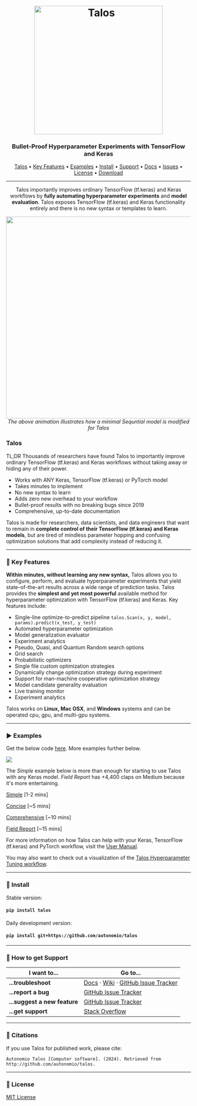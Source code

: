 <h1 align="center">
  <br>
  <a href="http://autonom.io"><img src="https://raw.githubusercontent.com/autonomio/talos/master/logo.png" alt="Talos" width="350"></a>
  <br>
</h1>

<h3 align="center">Bullet-Proof Hyperparameter Experiments with TensorFlow and Keras</h3>

<p align="center">
  <a href="#talos">Talos</a> •
  <a href="#wrench-key-features">Key Features</a> •
  <a href="#arrow_forward-examples">Examples</a> •
  <a href="#floppy_disk-install">Install</a> •
  <a href="#speech_balloon-how-to-get-support">Support</a> •
  <a href="https://autonomio.github.io/talos/">Docs</a> •
  <a href="https://github.com/autonomio/talos/issues">Issues</a> •
  <a href="#page_with_curl-license">License</a> •
  <a href="https://github.com/autonomio/talos/archive/master.zip">Download</a>
</p>
<hr>
<p align="center">
Talos importantly improves ordinary TensorFlow (tf.keras) and Keras workflows  by <strong>fully automating hyperparameter experiments</strong> and <strong>model evaluation</strong>. Talos exposes TensorFlow (tf.keras) and Keras functionality entirely and there is no new syntax or templates to learn.
</p>
<p align="center">
<img src='https://i.ibb.co/3NFH646/keras-model-to-talos.gif' width=550px><br>
<em>The above animation illustrates how a minimal Sequntial model is modified for Talos</em>
</p>

### Talos

TL;DR Thousands of researchers have found Talos to importantly improve ordinary TensorFlow (tf.keras) and Keras workflows without taking away or hiding any of their power.

  - Works with ANY Keras, TensorFlow (tf.keras) or PyTorch model
  - Takes minutes to implement
  - No new syntax to learn
  - Adds zero new overhead to your workflow
  - Bullet-proof results with no breaking bugs since 2019
  - Comprehensive, up-to-date documentation

Talos is made for researchers, data scientists, and data engineers that want to remain in **complete control of their TensorFlow (tf.keras) and Keras models**, but are tired of mindless parameter hopping and confusing optimization solutions that add complexity instead of reducing it. 

<hr>

### :wrench: Key Features

**Within minutes, without learning any new syntax,** Talos allows you to configure, perform, and evaluate hyperparameter experiments that yield state-of-the-art results across a wide range of prediction tasks. Talos provides the **simplest and yet most powerful** available method for hyperparameter optimization with TensorFlow (tf.keras) and Keras. Key features include:

  - Single-line optimize-to-predict pipeline `talos.Scan(x, y, model, params).predict(x_test, y_test)`
  - Automated hyperparameter optimization
  - Model generalization evaluator
  - Experiment analytics
  - Pseudo, Quasi, and Quantum Random search options
  - Grid search
  - Probabilistic optimizers
  - Single file custom optimization strategies
  - Dynamically change optimization strategy during experiment
  - Support for man-machine cooperative optimization strategy
  - Model candidate generality evaluation
  - Live training monitor
  - Experiment analytics

Talos works on **Linux, Mac OSX**, and **Windows** systems and can be operated cpu, gpu, and multi-gpu systems.

<hr>

### :arrow_forward: Examples

Get the below code [here](https://gist.github.com/mikkokotila/4c0d6298ff0a22dc561fb387a1b4b0bb). More examples further below.

<img src=https://i.ibb.co/VWd8Bhm/Screen-Shot-2019-01-06-at-11-26-32-PM.png>

The *Simple* example below is more than enough for starting to use Talos with any Keras model. *Field Report* has +4,400 claps on Medium because it's more entertaining.

[Simple](https://nbviewer.jupyter.org/github/autonomio/talos/blob/master/examples/A%20Very%20Short%20Introduction%20to%20Hyperparameter%20Optimization%20of%20Keras%20Models%20with%20Talos.ipynb)  [1-2 mins]

[Concise](https://nbviewer.jupyter.org/github/autonomio/talos/blob/master/examples/Hyperparameter%20Optimization%20on%20Keras%20with%20Breast%20Cancer%20Data.ipynb)  [~5 mins]

[Comprehensive](https://nbviewer.jupyter.org/github/autonomio/talos/blob/master/examples/Hyperparameter%20Optimization%20with%20Keras%20for%20the%20Iris%20Prediction.ipynb)  [~10 mins]

[Field Report](https://towardsdatascience.com/hyperparameter-optimization-with-keras-b82e6364ca53)  [~15 mins]

For more information on how Talos can help with your Keras, TensorFlow (tf.keras) and PyTorch workflow, visit the [User Manual](https://autonomio.github.io/talos/).

You may also want to check out a visualization of the [Talos Hyperparameter Tuning workflow](https://github.com/autonomio/talos/wiki/Workflow).

<hr>

### :floppy_disk: Install

Stable version:

#### `pip install talos`

Daily development version:

#### `pip install git+https://github.com/autonomio/talos`

<hr>

### :speech_balloon: How to get Support

| I want to...                     | Go to...                                                  |
| -------------------------------- | ---------------------------------------------------------- |
| **...troubleshoot**           | [Docs] · [Wiki] · [GitHub Issue Tracker]                   |
| **...report a bug**           | [GitHub Issue Tracker]                                     |
| **...suggest a new feature**  | [GitHub Issue Tracker]                                     |
| **...get support**            | [Stack Overflow]                     |

<hr>

### :loudspeaker: Citations

If you use Talos for published work, please cite:

`Autonomio Talos [Computer software]. (2024). Retrieved from http://github.com/autonomio/talos.`

<hr>

### :page_with_curl: License

[MIT License](https://github.com/autonomio/talos/blob/master/LICENSE)

[github issue tracker]: https://github.com/autonomio/talos/issues
[docs]: https://autonomio.github.io/talos/
[wiki]: https://github.com/autonomio/talos/wiki
[stack overflow]: https://stackoverflow.com/questions/tagged/talos
